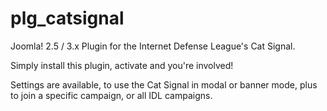 plg_catsignal
=============

Joomla! 2.5 / 3.x Plugin for the Internet Defense League's Cat Signal.

Simply install this plugin, activate and you're involved!

Settings are available, to use the Cat Signal in modal or banner mode, plus to join a specific campaign, or all IDL campaigns.

